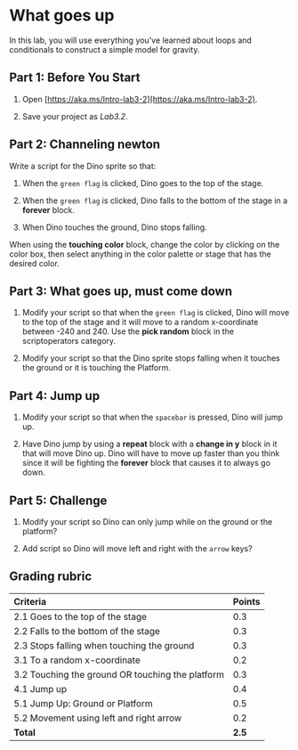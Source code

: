 # What goes up

In this lab, you will use everything you've learned about loops and conditionals to construct a simple model for gravity.

## Part 1: Before You Start

1. Open [https://aka.ms/Intro-lab3-2](https://aka.ms/Intro-lab3-2).

2. Save your project as _Lab3.2_.

## Part 2: Channeling newton

Write a script for the Dino sprite so that:

1. When the `green flag` is clicked, Dino goes to the top of the stage.

2. When the `green flag` is clicked, Dino falls to the bottom of the stage in a **forever** block.

3. When Dino touches the ground, Dino stops falling.

When using the **touching color** block, change the color by clicking on the color box, then select anything in the color palette or stage that has the desired color.

## Part 3: What goes up, must come down

1. Modify your script so that when the `green flag` is clicked, Dino will move to the top of the stage and it will move to a random x-coordinate between -240 and 240.  Use the **pick random** block in the scriptoperators category.

2. Modify your script so that the Dino sprite stops falling when it touches the ground or it is touching the Platform.  

## Part 4: Jump up

1. Modify your script so that when the `spacebar` is pressed, Dino will jump up.  

2. Have Dino jump by using a **repeat** block with a **change in y** block in it that will move Dino up.  Dino will have to move up faster than you think since it will be fighting the **forever** block that causes it to always go down.

## Part 5: Challenge

1. Modify your script so Dino can only jump while on the ground or the platform?

2. Add script so Dino will move left and right with the `arrow` keys?

## Grading rubric

| **Criteria** |   Points |
| :--- | :--- |
| 2.1 Goes to the top of the stage | 0.3 |
| 2.2 Falls to the bottom of the stage | 0.3     |
| 2.3 Stops falling when touching the ground | 0.3 |
| 3.1 To a random x-coordinate | 0.2 |
| 3.2 Touching the ground OR touching the platform  | 0.3  |
| 4.1 Jump up | 0.4 |
| 5.1 Jump Up: Ground or Platform | 0.5 |
| 5.2 Movement using left and right arrow  | 0.2  |
| **Total** | **2.5** |
